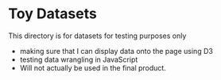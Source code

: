 # Toy Datasets

This directory is for datasets for testing purposes only
-  making sure that I can display data onto the page using D3
-  testing data wrangling in JavaScript
-  Will not actually be used in the final product.